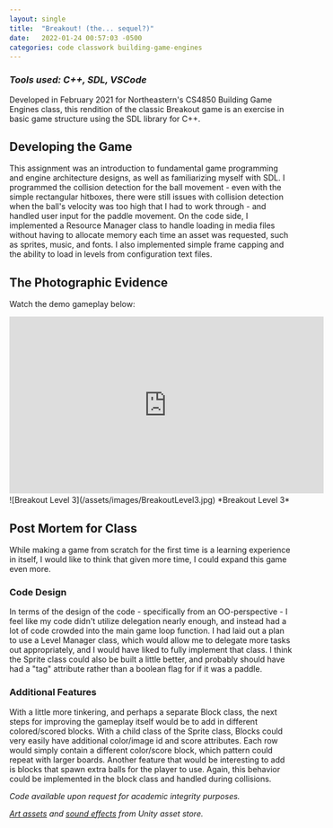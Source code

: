 ```yaml
---
layout: single
title:  "Breakout! (the... sequel?)"
date:   2022-01-24 00:57:03 -0500
categories: code classwork building-game-engines
---
```

### *Tools used: C++, SDL, VSCode*
Developed in February 2021 for Northeastern's CS4850 Building Game Engines class, this rendition of the classic Breakout game is an exercise in basic game structure using the SDL library for C++.

## Developing the Game
This assignment was an introduction to fundamental game programming and engine architecture designs, as well as familiarizing myself with SDL. I programmed the collision detection for the ball movement - even with the simple rectangular hitboxes, there were still issues with collision detection when the ball's velocity was too high that I had to work through - and handled user input for the paddle movement. On the code side, I implemented a Resource Manager class to handle loading in media files without having to allocate memory each time an asset was requested, such as sprites, music, and fonts. I also implemented simple frame capping and the ability to load in levels from configuration text files.

## The Photographic Evidence

Watch the demo gameplay below:
<iframe width="560" height="315" src="https://www.youtube.com/embed/gIBNpGHR07k" frameborder="0" allow="accelerometer; autoplay; clipboard-write; encrypted-media; gyroscope; picture-in-picture" allowfullscreen></iframe>
<br>
![Breakout Level 3](/assets/images/BreakoutLevel3.jpg)
*Breakout Level 3*

## Post Mortem for Class
While making a game from scratch for the first time is a learning experience in itself, I would like to think that given more time, I could expand this game even more.
### Code Design
In terms of the design of the code - specifically from an OO-perspective - I feel like my code didn't utilize delegation nearly enough, and instead had a lot of code crowded into the main game loop function. I had laid out a plan to use a Level Manager class, which would allow me to delegate more tasks out appropriately, and I would have liked to fully implement that class. I think the Sprite class could also be built a little better, and probably should have had a "tag" attribute rather than a boolean flag for if it was a paddle.
### Additional Features
With a little more tinkering, and perhaps a separate Block class, the next steps for improving the gameplay itself would be to add in different colored/scored blocks. With a child class of the Sprite class, Blocks could very easily have additional color/image id and score attributes. Each row would simply contain a different color/score block, which pattern could repeat with larger boards. Another feature that would be interesting to add is blocks that spawn extra balls for the player to use. Again, this behavior could be implemented in the block class and handled during collisions.

*Code available upon request for academic integrity purposes.*

*[Art assets][art-assets] and [sound effects][sound-effects] from Unity asset store.*

[art-assets]: https://assetstore.unity.com/packages/templates/packs/2d-breakout-example-project-107757
[sound-effects]: https://assetstore.unity.com/packages/audio/sound-fx/free-sound-fx-31837
